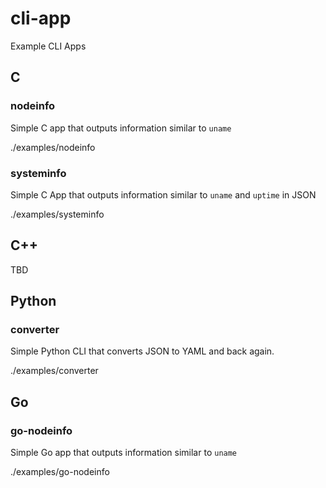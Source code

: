 # cli-app

Example CLI Apps

## C

### nodeinfo

Simple C app that outputs information similar to `uname`

./examples/nodeinfo

### systeminfo

Simple C App that outputs information similar to `uname` and `uptime` in JSON

./examples/systeminfo

## C++

TBD

## Python

### converter

Simple Python CLI that converts JSON to YAML and back again.

./examples/converter

## Go

### go-nodeinfo

Simple Go app that outputs information similar to `uname`

./examples/go-nodeinfo
